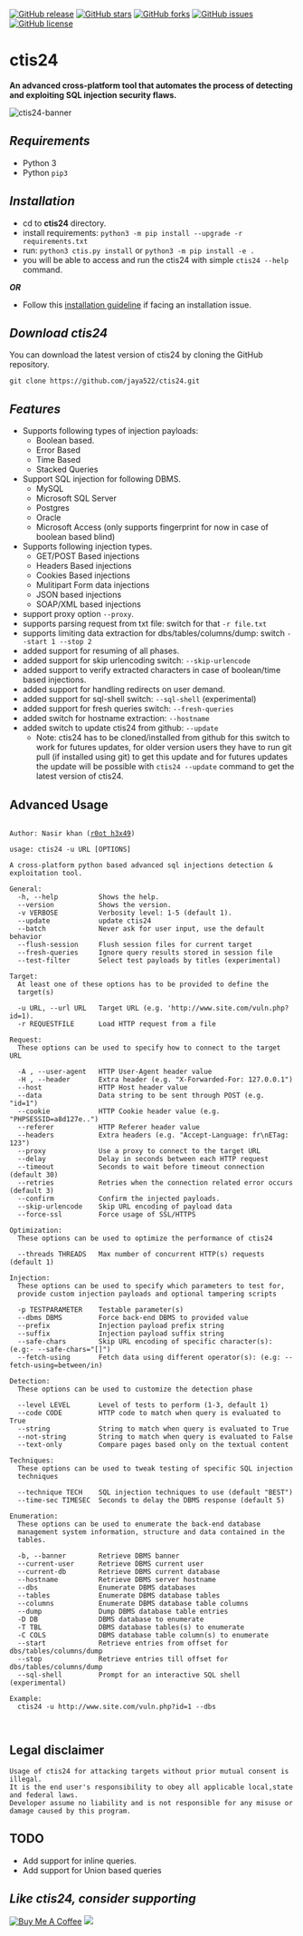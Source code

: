 [![GitHub release](https://img.shields.io/badge/release-v1.3-brightgreen?style=flat-square)](https://github.com/jaya522/ctis24/releases/tag/1.3)
[![GitHub stars](https://img.shields.io/github/stars/jaya522/ctis24?style=flat-square)](https://github.com/jaya522/ctis24/stargazers)
[![GitHub forks](https://img.shields.io/github/forks/jaya522/ctis24?style=flat-square)](https://github.com/jaya522/ctis24/network)
[![GitHub issues](https://img.shields.io/github/issues/jaya522/ctis24?style=flat-square)](https://github.com/jaya522/ctis24/issues)
[![GitHub license](https://img.shields.io/github/license/jaya522/ctis24?style=flat-square)](https://github.com/jaya522/ctis24/blob/main/LICENSE)


# ctis24
**An advanced cross-platform tool that automates the process of detecting and exploiting SQL injection security flaws.**

![ctis24-banner](https://github.com/jaya522/hui/blob/main/Capture.PNG)

## ***Requirements***

- Python 3
- Python `pip3`

## ***Installation***

 - cd to **ctis24** directory.
 - install requirements: `python3 -m pip install --upgrade -r requirements.txt`
 - run: `python3 ctis.py install` or `python3 -m pip install -e .`
 - you will be able to access and run the ctis24 with simple `ctis24 --help` command.

 ***OR***
  
 - Follow this [installation guideline](https://github.com/jaya522/ctis24/issues/119#issuecomment-1873049386) if facing an installation issue.

## ***Download ctis24***

You can download the latest version of ctis24 by cloning the GitHub repository.

    git clone https://github.com/jaya522/ctis24.git

## ***Features***
 - Supports following types of injection payloads:
   - Boolean based.
   - Error Based
   - Time Based
   - Stacked Queries
 - Support SQL injection for following DBMS.
   - MySQL
   - Microsoft SQL Server
   - Postgres
   - Oracle
   - Microsoft Access (only supports fingerprint for now in case of boolean based blind)
 - Supports following injection types.
   - GET/POST Based injections
   - Headers Based injections
   - Cookies Based injections
   - Mulitipart Form data injections
   - JSON based injections
   - SOAP/XML based injections
 - support proxy option `--proxy`.
 - supports parsing request from txt file: switch for that `-r file.txt`
 - supports limiting data extraction for dbs/tables/columns/dump: switch `--start 1 --stop 2`
 - added support for resuming of all phases.
 - added support for skip urlencoding switch: `--skip-urlencode`
 - added support to verify extracted characters in case of boolean/time based injections.
 - added support for handling redirects on user demand.
 - added support for sql-shell switch: `--sql-shell` (experimental)
 - added support for fresh queries switch: `--fresh-queries`
 - added switch for hostname extraction: `--hostname`
 - added switch to update ctis24 from github: `--update` 
    - Note: ctis24 has to be cloned/installed from github for this switch to work for futures updates,
      for older version users they have to run git pull (if installed using git) to get this update
      and for futures updates the update will be possible with `ctis24 --update` command to get the
      latest version of ctis24.


## **Advanced Usage**

<pre><code>
Author: Nasir khan (<a href="https://pk.linkedin.com/in/jaya522">r0ot h3x49</a>)

usage: ctis24 -u URL [OPTIONS]

A cross-platform python based advanced sql injections detection & exploitation tool.

General:
  -h, --help          Shows the help.
  --version           Shows the version.
  -v VERBOSE          Verbosity level: 1-5 (default 1).
  --update            update ctis24
  --batch             Never ask for user input, use the default behavior
  --flush-session     Flush session files for current target
  --fresh-queries     Ignore query results stored in session file
  --test-filter       Select test payloads by titles (experimental)

Target:
  At least one of these options has to be provided to define the
  target(s)

  -u URL, --url URL   Target URL (e.g. 'http://www.site.com/vuln.php?id=1).
  -r REQUESTFILE      Load HTTP request from a file

Request:
  These options can be used to specify how to connect to the target URL

  -A , --user-agent   HTTP User-Agent header value
  -H , --header       Extra header (e.g. "X-Forwarded-For: 127.0.0.1")
  --host              HTTP Host header value
  --data              Data string to be sent through POST (e.g. "id=1")
  --cookie            HTTP Cookie header value (e.g. "PHPSESSID=a8d127e..")
  --referer           HTTP Referer header value
  --headers           Extra headers (e.g. "Accept-Language: fr\nETag: 123")
  --proxy             Use a proxy to connect to the target URL
  --delay             Delay in seconds between each HTTP request
  --timeout           Seconds to wait before timeout connection (default 30)
  --retries           Retries when the connection related error occurs (default 3)
  --confirm           Confirm the injected payloads.
  --skip-urlencode    Skip URL encoding of payload data
  --force-ssl         Force usage of SSL/HTTPS

Optimization:
  These options can be used to optimize the performance of ctis24

  --threads THREADS   Max number of concurrent HTTP(s) requests (default 1)

Injection:
  These options can be used to specify which parameters to test for,
  provide custom injection payloads and optional tampering scripts

  -p TESTPARAMETER    Testable parameter(s)
  --dbms DBMS         Force back-end DBMS to provided value
  --prefix            Injection payload prefix string
  --suffix            Injection payload suffix string
  --safe-chars        Skip URL encoding of specific character(s): (e.g:- --safe-chars="[]")
  --fetch-using       Fetch data using different operator(s): (e.g: --fetch-using=between/in)

Detection:
  These options can be used to customize the detection phase

  --level LEVEL       Level of tests to perform (1-3, default 1)
  --code CODE         HTTP code to match when query is evaluated to True
  --string            String to match when query is evaluated to True
  --not-string        String to match when query is evaluated to False
  --text-only         Compare pages based only on the textual content

Techniques:
  These options can be used to tweak testing of specific SQL injection
  techniques

  --technique TECH    SQL injection techniques to use (default "BEST")
  --time-sec TIMESEC  Seconds to delay the DBMS response (default 5)

Enumeration:
  These options can be used to enumerate the back-end database
  management system information, structure and data contained in the
  tables.

  -b, --banner        Retrieve DBMS banner
  --current-user      Retrieve DBMS current user
  --current-db        Retrieve DBMS current database
  --hostname          Retrieve DBMS server hostname
  --dbs               Enumerate DBMS databases
  --tables            Enumerate DBMS database tables
  --columns           Enumerate DBMS database table columns
  --dump              Dump DBMS database table entries
  -D DB               DBMS database to enumerate
  -T TBL              DBMS database tables(s) to enumerate
  -C COLS             DBMS database table column(s) to enumerate
  --start             Retrieve entries from offset for dbs/tables/columns/dump
  --stop              Retrieve entries till offset for dbs/tables/columns/dump
  --sql-shell         Prompt for an interactive SQL shell (experimental)

Example:
  ctis24 -u http://www.site.com/vuln.php?id=1 --dbs


</code></pre>


## **Legal disclaimer**

    Usage of ctis24 for attacking targets without prior mutual consent is illegal.
    It is the end user's responsibility to obey all applicable local,state and federal laws. 
    Developer assume no liability and is not responsible for any misuse or damage caused by this program.

## **TODO**
  - Add support for inline queries.
  - Add support for Union based queries

## ***Like ctis24, consider supporting***
<a href="https://www.buymeacoffee.com/jaya522" target="_blank"><img src="https://img.shields.io/badge/Buy%20Me%20a%20Coffee-ffdd00?style=for-the-badge&logo=buy-me-a-coffee&logoColor=black" alt="Buy Me A Coffee"></a> <a href="https://ko-fi.com/jaya522" target="_blank"><img src="https://img.shields.io/badge/Ko--fi-F16061?style=for-the-badge&logo=ko-fi&logoColor=white"></a>
